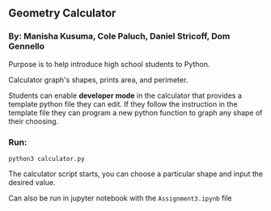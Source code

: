 ## Geometry Calculator
### By: Manisha Kusuma, Cole Paluch, Daniel Stricoff, Dom Gennello

Purpose is to help introduce high school students to Python.

Calculator graph's shapes, prints area, and perimeter.

Students can enable **developer mode** in the calculator that provides a template python file they can edit.
If they follow the instruction in the template file they can program a new python function to graph any shape of their choosing.

### Run:
    python3 calculator.py

The calculator script starts, you can choose a particular shape and input the desired value.
    
Can also be run in jupyter notebook with the `Assignment3.ipynb` file
